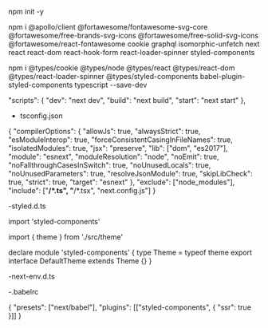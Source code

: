 npm init -y

npm i @apollo/client @fortawesome/fontawesome-svg-core @fortawesome/free-brands-svg-icons @fortawesome/free-solid-svg-icons @fortawesome/react-fontawesome cookie graphql isomorphic-unfetch next react react-dom react-hook-form react-loader-spinner styled-components

npm i @types/cookie @types/node @types/react @types/react-dom @types/react-loader-spinner @types/styled-components babel-plugin-styled-components typescript --save-dev

"scripts": {
    "dev": "next dev",
    "build": "next build",
    "start": "next start"
},

- tsconfig.json

{
  "compilerOptions": {
    "allowJs": true,
    "alwaysStrict": true,
    "esModuleInterop": true,
    "forceConsistentCasingInFileNames": true,
    "isolatedModules": true,
    "jsx": "preserve",
    "lib": ["dom", "es2017"],
    "module": "esnext",
    "moduleResolution": "node",
    "noEmit": true,
    "noFallthroughCasesInSwitch": true,
    "noUnusedLocals": true,
    "noUnusedParameters": true,
    "resolveJsonModule": true,
    "skipLibCheck": true,
    "strict": true,
    "target": "esnext"
  },
  "exclude": ["node_modules"],
  "include": ["**/*.ts", "**/*.tsx", "next.config.js"]
}

-styled.d.ts

import 'styled-components'

import { theme } from './src/theme'

declare module 'styled-components' {
  type Theme = typeof theme
  export interface DefaultTheme extends Theme {}
}

-next-env.d.ts

-.babelrc

{
  "presets": ["next/babel"],
  "plugins": [["styled-components", { "ssr": true }]]
}
